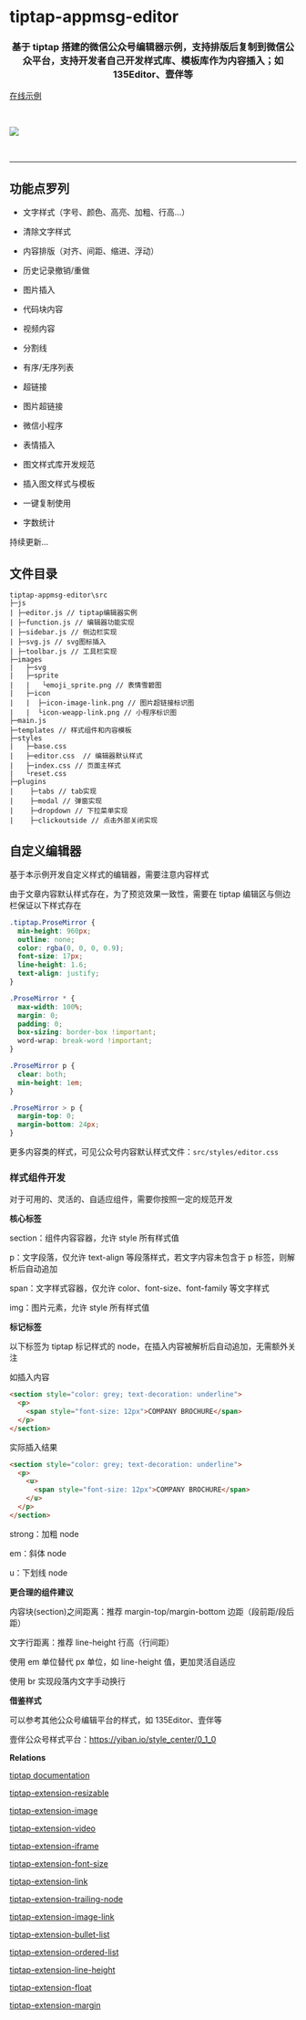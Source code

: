 # tiptap-appmsg-editor

<h3 align="center">
    基于 tiptap 搭建的微信公众号编辑器示例，支持排版后复制到微信公众平台，支持开发者自己开发样式库、模板库作为内容插入；如 135Editor、壹伴等
</h3>

[在线示例](https://kid-1912.github.io/tiptap-appmsg-editor/index.html)

<br/>

[![](https://raw.githubusercontent.com/KID-1912/Github-PicGo-Images/master/2024/02/18/20240218183840.png)](https://kid-1912.github.io/tiptap-appmsg-editor/index.html)

<br>

---

## 功能点罗列

- 文字样式（字号、颜色、高亮、加粗、行高...）

- 清除文字样式

- 内容排版（对齐、间距、缩进、浮动）

- 历史记录撤销/重做

- 图片插入

- 代码块内容

- 视频内容

- 分割线

- 有序/无序列表

- 超链接

- 图片超链接

- 微信小程序

- 表情插入

- 图文样式库开发规范

- 插入图文样式与模板

- 一键复制使用

- 字数统计

持续更新...

## 文件目录

```
tiptap-appmsg-editor\src
├─js
| ├─editor.js // tiptap编辑器实例
| ├─function.js // 编辑器功能实现
| ├─sidebar.js // 侧边栏实现
| ├─svg.js // svg图标插入
| ├─toolbar.js // 工具栏实现
├─images
|   ├─svg
|   ├─sprite
|   |   └emoji_sprite.png // 表情雪碧图
|   ├─icon
|   |  ├─icon-image-link.png // 图片超链接标识图
|   |  └icon-weapp-link.png // 小程序标识图
├─main.js
├─templates // 样式组件和内容模板
├─styles
|   ├─base.css
|   ├─editor.css  // 编辑器默认样式
|   ├─index.css // 页面主样式
|   └reset.css
├─plugins
|    ├─tabs // tab实现
|    ├─modal // 弹窗实现
|    ├─dropdown // 下拉菜单实现
|    ├─clickoutside // 点击外部关闭实现
```

## 自定义编辑器

基于本示例开发自定义样式的编辑器，需要注意内容样式

由于文章内容默认样式存在，为了预览效果一致性，需要在 tiptap 编辑区与侧边栏保证以下样式存在

```css
.tiptap.ProseMirror {
  min-height: 960px;
  outline: none;
  color: rgba(0, 0, 0, 0.9);
  font-size: 17px;
  line-height: 1.6;
  text-align: justify;
}

.ProseMirror * {
  max-width: 100%;
  margin: 0;
  padding: 0;
  box-sizing: border-box !important;
  word-wrap: break-word !important;
}

.ProseMirror p {
  clear: both;
  min-height: 1em;
}

.ProseMirror > p {
  margin-top: 0;
  margin-bottom: 24px;
}
```

更多内容类的样式，可见公众号内容默认样式文件：`src/styles/editor.css`

### 样式组件开发

对于可用的、灵活的、自适应组件，需要你按照一定的规范开发

**核心标签**

section：组件内容容器，允许 style 所有样式值

p：文字段落，仅允许 text-align 等段落样式，若文字内容未包含于 p 标签，则解析后自动追加

span：文字样式容器，仅允许 color、font-size、font-family 等文字样式

img：图片元素，允许 style 所有样式值

**标记标签**

以下标签为 tiptap 标记样式的 node，在插入内容被解析后自动追加，无需额外关注

如插入内容

```html
<section style="color: grey; text-decoration: underline">
  <p>
    <span style="font-size: 12px">COMPANY BROCHURE</span>
  </p>
</section>
```

实际插入结果

```html
<section style="color: grey; text-decoration: underline">
  <p>
    <u>
      <span style="font-size: 12px">COMPANY BROCHURE</span>
    </u>
  </p>
</section>
```

strong：加粗 node

em：斜体 node

u：下划线 node

**更合理的组件建议**

内容块(section)之间距离：推荐 margin-top/margin-bottom 边距（段前距/段后距）

文字行距离：推荐 line-height 行高（行间距）

使用 em 单位替代 px 单位，如 line-height 值，更加灵活自适应

使用 br 实现段落内文字手动换行

**借鉴样式**

可以参考其他公众号编辑平台的样式，如 135Editor、壹伴等

壹伴公众号样式平台：https://yiban.io/style_center/0_1_0

**Relations**

[tiptap documentation](https://tiptap.dev/docs/editor/introduction)

[tiptap-extension-resizable](https://github.com/KID-1912/tiptap-extension-resizable)

[tiptap-extension-image](https://github.com/KID-1912/tiptap-extension-image)

[tiptap-extension-video](https://github.com/KID-1912/tiptap-extension-video)

[tiptap-extension-iframe](https://github.com/KID-1912/tiptap-extension-iframe)

[tiptap-extension-font-size](https://github.com/KID-1912/tiptap-extension-font-size)

[tiptap-extension-link](https://github.com/KID-1912/tiptap-extension-link)

[tiptap-extension-trailing-node](https://github.com/KID-1912/tiptap-extension-trailing-node)

[tiptap-extension-image-link](https://github.com/KID-1912/tiptap-extension-image-link)

[tiptap-extension-bullet-list](https://github.com/KID-1912/tiptap-extension-bullet-list)

[tiptap-extension-ordered-list](https://github.com/KID-1912/tiptap-extension-ordered-list)

[tiptap-extension-line-height](https://github.com/KID-1912/tiptap-extension-line-height)

[tiptap-extension-float](https://github.com/KID-1912/tiptap-extension-float)

[tiptap-extension-margin](https://github.com/KID-1912/tiptap-extension-margin)
